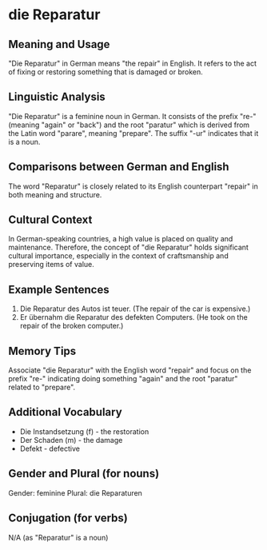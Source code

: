 # die Reparatur
## Meaning and Usage
"Die Reparatur" in German means "the repair" in English. It refers to the act of fixing or restoring something that is damaged or broken.

## Linguistic Analysis
"Die Reparatur" is a feminine noun in German. It consists of the prefix "re-" (meaning "again" or "back") and the root "paratur" which is derived from the Latin word "parare", meaning "prepare". The suffix "-ur" indicates that it is a noun. 

## Comparisons between German and English
The word "Reparatur" is closely related to its English counterpart "repair" in both meaning and structure.

## Cultural Context
In German-speaking countries, a high value is placed on quality and maintenance. Therefore, the concept of "die Reparatur" holds significant cultural importance, especially in the context of craftsmanship and preserving items of value.

## Example Sentences
1. Die Reparatur des Autos ist teuer. (The repair of the car is expensive.)
2. Er übernahm die Reparatur des defekten Computers. (He took on the repair of the broken computer.)

## Memory Tips
Associate "die Reparatur" with the English word "repair" and focus on the prefix "re-" indicating doing something "again" and the root "paratur" related to "prepare".

## Additional Vocabulary
- Die Instandsetzung (f) - the restoration
- Der Schaden (m) - the damage
- Defekt - defective

## Gender and Plural (for nouns)
Gender: feminine
Plural: die Reparaturen

## Conjugation (for verbs)
N/A (as "Reparatur" is a noun)